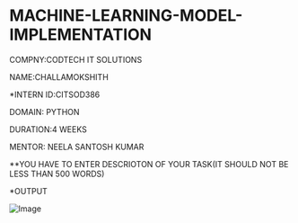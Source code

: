 # MACHINE-LEARNING-MODEL-IMPLEMENTATION

COMPNY:CODTECH IT SOLUTIONS

NAME:CHALLAMOKSHITH

*INTERN ID:CITSOD386

DOMAIN: PYTHON

DURATION:4 WEEKS

MENTOR: NEELA SANTOSH KUMAR

**YOU HAVE TO ENTER DESCRIOTON OF YOUR TASK(IT SHOULD NOT BE LESS THAN 500 WORDS)

*OUTPUT

![Image](https://github.com/user-attachments/assets/824783eb-ee82-465d-a554-2ecec120946a)
